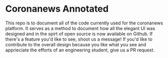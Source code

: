 # Coronanews Annotated

This repo is to document all of the code currently used for the coronanews platform. It serves as a method to document how all the elegant UI was designed and in the spirt of open source is now available on Github. If there's a feature you'd like to see, shoot us a message! If you'd like to contribute to the overall design because you like what you see and apprieciate the efforts of an engineering student, give us a PR request.
